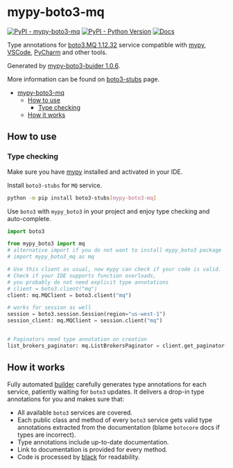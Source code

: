 # mypy-boto3-mq

[![PyPI - mypy-boto3-mq](https://img.shields.io/pypi/v/mypy-boto3-mq.svg?color=blue)](https://pypi.org/project/mypy-boto3-mq)
[![PyPI - Python Version](https://img.shields.io/pypi/pyversions/mypy-boto3-mq.svg?color=blue)](https://pypi.org/project/mypy-boto3-mq)
[![Docs](https://img.shields.io/readthedocs/mypy-boto3-builder.svg?color=blue)](https://mypy-boto3-builder.readthedocs.io/)

Type annotations for
[boto3.MQ 1.12.32](https://boto3.amazonaws.com/v1/documentation/api/1.12.32/reference/services/mq.html#MQ) service
compatible with [mypy](https://github.com/python/mypy), [VSCode](https://code.visualstudio.com/),
[PyCharm](https://www.jetbrains.com/pycharm/) and other tools.

Generated by [mypy-boto3-buider 1.0.6](https://github.com/vemel/mypy_boto3_builder).

More information can be found on [boto3-stubs](https://pypi.org/project/boto3-stubs/) page.

- [mypy-boto3-mq](#mypy-boto3-mq)
  - [How to use](#how-to-use)
    - [Type checking](#type-checking)
  - [How it works](#how-it-works)

## How to use

### Type checking

Make sure you have [mypy](https://github.com/python/mypy) installed and activated in your IDE.

Install `boto3-stubs` for `MQ` service.

```bash
python -m pip install boto3-stubs[mypy-boto3-mq]
```

Use `boto3` with `mypy_boto3` in your project and enjoy type checking and auto-complete.

```python
import boto3

from mypy_boto3 import mq
# alternative import if you do not want to install mypy_boto3 package
# import mypy_boto3_mq as mq

# Use this client as usual, now mypy can check if your code is valid.
# Check if your IDE supports function overloads,
# you probably do not need explicit type annotations
# client = boto3.client("mq")
client: mq.MQClient = boto3.client("mq")

# works for session as well
session = boto3.session.Session(region="us-west-1")
session_client: mq.MQClient = session.client("mq")


# Paginators need type annotation on creation
list_brokers_paginator: mq.ListBrokersPaginator = client.get_paginator("list_brokers")
```

## How it works

Fully automated [builder](https://github.com/vemel/mypy_boto3_builder) carefully generates
type annotations for each service, patiently waiting for `boto3` updates. It delivers
a drop-in type annotations for you and makes sure that:

- All available `boto3` services are covered.
- Each public class and method of every `boto3` service gets valid type annotations
  extracted from the documentation (blame `botocore` docs if types are incorrect).
- Type annotations include up-to-date documentation.
- Link to documentation is provided for every method.
- Code is processed by [black](https://github.com/psf/black) for readability.